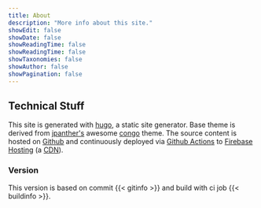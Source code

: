 ```yaml
---
title: About
description: "More info about this site."
showEdit: false
showDate: false
showReadingTime: false
showReadingTime: false
showTaxonomies: false
showAuthor: false
showPagination: false
---
```


## Technical Stuff

This site is generated with [hugo](https://gohugo.io/), a static site generator. Base theme is derived from 
[jpanther's](https://github.com/jpanther) awesome [congo](https://github.com/jpanther/congo) theme. The source content
is hosted on [Github](https://github.com/patrickfav/website-favre) and continuously deployed via 
[Github Actions](https://github.com/patrickfav/website-favre/actions) to 
[Firebase Hosting](https://firebase.google.com/docs/hosting) (a [CDN](https://en.wikipedia.org/wiki/Content_delivery_network)).

### Version

This version is based on commit {{< gitinfo >}} and build with ci job {{< buildinfo >}}.
